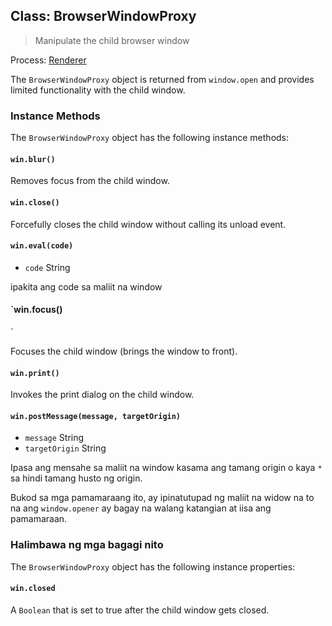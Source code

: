 ## Class: BrowserWindowProxy

> Manipulate the child browser window

Process: [Renderer](../glossary.md#renderer-process)

The `BrowserWindowProxy` object is returned from `window.open` and provides limited functionality with the child window.

### Instance Methods

The `BrowserWindowProxy` object has the following instance methods:

#### `win.blur()`

Removes focus from the child window.

#### `win.close()`

Forcefully closes the child window without calling its unload event.

#### `win.eval(code)`

* `code` String

ipakita ang code sa maliit na window

#### `win.focus()
 `

Focuses the child window (brings the window to front).

#### `win.print()`

Invokes the print dialog on the child window.

#### `win.postMessage(message, targetOrigin)`

* `message` String
* `targetOrigin` String

Ipasa ang mensahe sa maliit na window kasama ang tamang origin o kaya `*` sa hindi tamang husto ng origin.

Bukod sa mga pamamaraang ito, ay ipinatutupad ng maliit na widow na to na ang `window.opener` ay bagay na walang katangian at iisa ang pamamaraan.

### Halimbawa ng mga bagagi nito

The `BrowserWindowProxy` object has the following instance properties:

#### `win.closed`

A `Boolean` that is set to true after the child window gets closed.